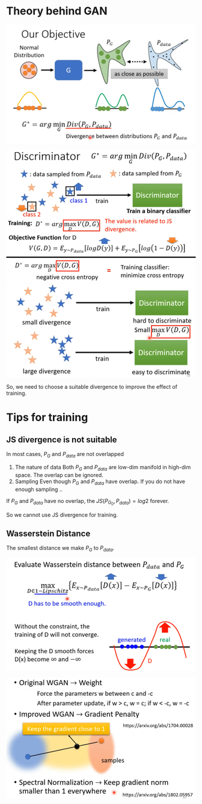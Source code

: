 # Theory behind GAN

![](../assets/2025-05-24_21-08-44.png)

![](../assets/2025-05-24_21-13-58.png)
![](../assets/2025-05-24_21-15-00.png)

So, we need to choose a suitable divergence to improve the effect of training.

# Tips for training

##  JS divergence is not suitable

In most cases, $P_G$ and $P_{data}$ are not overlapped
1. The nature of data
	Both $P_G$ and $P_{data}$ are low-dim manifold in high-dim space.
	The overlap can be ignored.
2. Sampling
	Even though $P_G$ and $P_{data}$ have overlap.
	If you do not have enough sampling ..

If $P_G$ and $P_{data}$ have no overlap, the $JS(P_{G_0}, P_{data})=log2$ forever.

So we cannot use JS divergence for training.

## Wasserstein Distance

The smallest distance we make $P_G$ to $P_{data}$.

![](../assets/2025-05-24_21-31-52.png)

![](../assets/2025-05-24_21-32-57.png)

